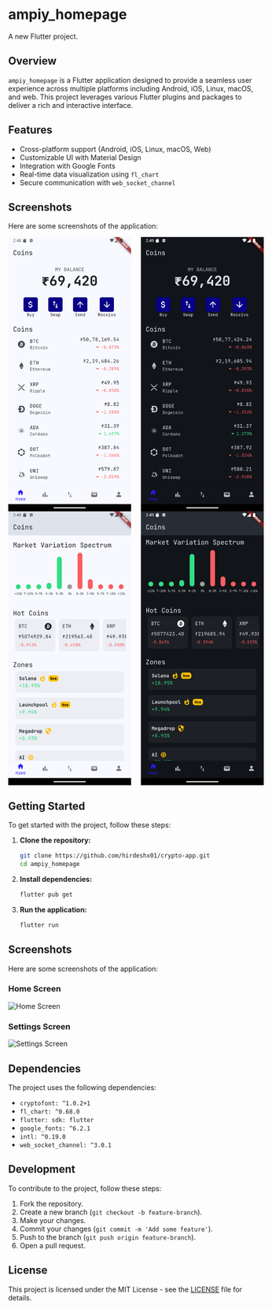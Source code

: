 # ampiy_homepage

A new Flutter project.

## Overview

`ampiy_homepage` is a Flutter application designed to provide a seamless user experience across multiple platforms including Android, iOS, Linux, macOS, and web. This project leverages various Flutter plugins and packages to deliver a rich and interactive interface.

## Features

- Cross-platform support (Android, iOS, Linux, macOS, Web)
- Customizable UI with Material Design
- Integration with Google Fonts
- Real-time data visualization using `fl_chart`
- Secure communication with `web_socket_channel`

## Screenshots

Here are some screenshots of the application:

<div style="display: flex; gap: 20px;">
    <img src="assets/screenshots/home_light.png" alt="Signup Screen Light" width="250">
    <img src="assets/screenshots/home_dark.png" alt="Signup Screen Dark" width="250">
</div>

<div style="display: flex; gap: 20px;">
    <img src="assets/screenshots/home2_light.png" alt="Login Screen Light" width="250">
    <img src="assets/screenshots/home2_dark.png" alt="Login Screen Dark" width="250">
</div>

## Getting Started

To get started with the project, follow these steps:

1. **Clone the repository:**
    ```sh
    git clone https://github.com/hirdeshx01/crypto-app.git
    cd ampiy_homepage
    ```

2. **Install dependencies:**
    ```sh
    flutter pub get
    ```

3. **Run the application:**
    ```sh
    flutter run
    ```

## Screenshots

Here are some screenshots of the application:

### Home Screen
![Home Screen](screenshots/home_screen.png)

### Settings Screen
![Settings Screen](screenshots/settings_screen.png)

## Dependencies

The project uses the following dependencies:

- `cryptofont: ^1.0.2+1`
- `fl_chart: ^0.68.0`
- `flutter: sdk: flutter`
- `google_fonts: ^6.2.1`
- `intl: ^0.19.0`
- `web_socket_channel: ^3.0.1`

## Development

To contribute to the project, follow these steps:

1. Fork the repository.
2. Create a new branch (`git checkout -b feature-branch`).
3. Make your changes.
4. Commit your changes (`git commit -m 'Add some feature'`).
5. Push to the branch (`git push origin feature-branch`).
6. Open a pull request.

## License

This project is licensed under the MIT License - see the [LICENSE](LICENSE) file for details.
